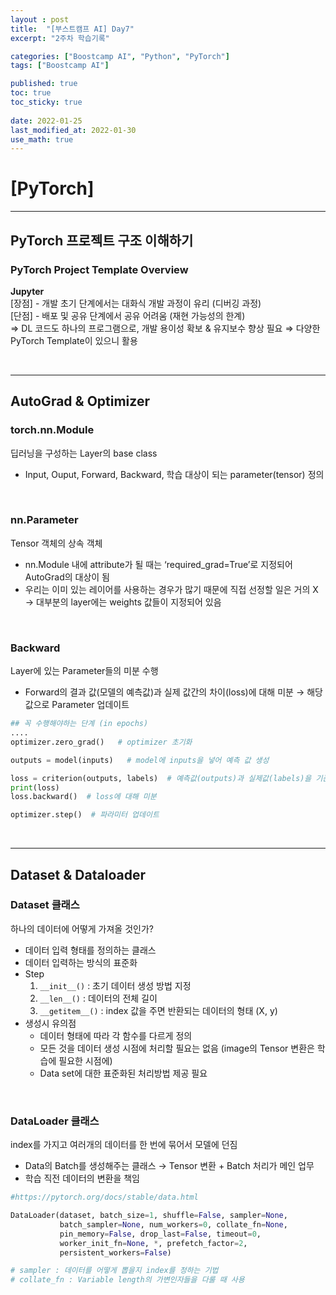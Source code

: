 ```yaml
---
layout : post
title:  "[부스트캠프 AI] Day7"
excerpt: "2주차 학습기록"

categories: ["Boostcamp AI", "Python", "PyTorch"]
tags: ["Boostcamp AI"]

published: true
toc: true
toc_sticky: true
 
date: 2022-01-25
last_modified_at: 2022-01-30
use_math: true
---
```


# <b>[PyTorch]</b>
---

## **PyTorch 프로젝트 구조 이해하기**

### **PyTorch Project Template Overview**

**Jupyter**    
[장점] - 개발 초기 단계에서는 대화식 개발 과정이 유리 (디버깅 과정)   
[단점] - 배포 및 공유 단계에서 공유 어려움 (재현 가능성의 한계)   
⇒ DL 코드도 하나의 프로그램으로, 개발 용이성 확보 & 유지보수 향상 필요
⇒ 다양한 PyTorch Template이 있으니 활용

<br>

---


## **AutoGrad & Optimizer**

### **torch.nn.Module**
딥러닝을 구성하는 Layer의 base class   
- Input, Ouput, Forward, Backward, 학습 대상이 되는 parameter(tensor) 정의

<br>

### **nn.Parameter**

Tensor 객체의 상속 객체
- nn.Module 내에 attribute가 될 때는 ‘required_grad=True’로 지정되어 AutoGrad의 대상이 됨
- 우리는 이미 있는 레이어를 사용하는 경우가 많기 때문에 직접 선정할 일은 거의 X → 대부분의 layer에는 weights 값들이 지정되어 있음

<br>

### **Backward**

Layer에 있는 Parameter들의 미분 수행

- Forward의 결과 값(모델의 예측값)과 실제 값간의 차이(loss)에 대해 미분 → 해당 값으로 Parameter 업데이트

```python
## 꼭 수행해야하는 단계 (in epochs)
....
optimizer.zero_grad()   # optimizer 초기화

outputs = model(inputs)   # model에 inputs을 넣어 예측 값 생성

loss = criterion(outputs, labels)  # 예측값(outputs)과 실제값(labels)을 기준으로 loss 확인
print(loss) 
loss.backward()  # loss에 대해 미분

optimizer.step()  # 파라미터 업데이트 
```

<br>

---

## **Dataset & Dataloader**

### **Dataset 클래스**

하나의 데이터에 어떻게 가져올 것인가?
- 데이터 입력 형태를 정의하는 클래스
- 데이터 입력하는 방식의 표준화
- Step
    1. `__init__()` : 초기 데이터 생성 방법 지정
    2. `__len__()` : 데이터의 전체 길이 
    3. `__getitem__()` : index 값을 주면 반환되는 데이터의 형태 (X, y)
- 생성시 유의점
    - 데이터 형태에 따라 각 함수를 다르게 정의
    - 모든 것을 데이터 생성 시점에 처리할 필요는 없음 (image의 Tensor 변환은 학습에 필요한 시점에)
    - Data set에 대한 표준화된 처리방법 제공 필요

<br>

### **DataLoader 클래스**

index를 가지고 여러개의 데이터를 한 번에 묶어서 모델에 던짐

- Data의 Batch를 생성해주는 클래스 → Tensor 변환 + Batch 처리가 메인 업무
- 학습 직전 데이터의 변환을 책임

```python
#https://pytorch.org/docs/stable/data.html

DataLoader(dataset, batch_size=1, shuffle=False, sampler=None,
           batch_sampler=None, num_workers=0, collate_fn=None,
           pin_memory=False, drop_last=False, timeout=0,
           worker_init_fn=None, *, prefetch_factor=2,
           persistent_workers=False)

# sampler : 데이터를 어떻게 뽑을지 index를 정하는 기법
# collate_fn : Variable length의 가변인자들을 다룰 때 사용
```